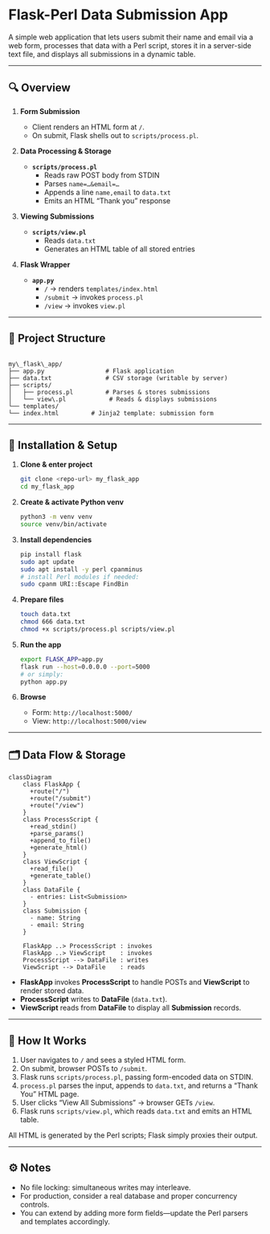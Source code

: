 
# Flask-Perl Data Submission App

A simple web application that lets users submit their name and email via a web form, processes that data with a Perl script, stores it in a server-side text file, and displays all submissions in a dynamic table.

---

## 🔍 Overview

1. **Form Submission**  
   - Client renders an HTML form at `/`.  
   - On submit, Flask shells out to `scripts/process.pl`.

2. **Data Processing & Storage**  
   - **`scripts/process.pl`**  
     - Reads raw POST body from STDIN  
     - Parses `name=…&email=…`  
     - Appends a line `name,email` to `data.txt`  
     - Emits an HTML “Thank you” response

3. **Viewing Submissions**  
   - **`scripts/view.pl`**  
     - Reads `data.txt`  
     - Generates an HTML table of all stored entries

4. **Flask Wrapper**  
   - **`app.py`**  
     - `/` → renders `templates/index.html`  
     - `/submit` → invokes `process.pl`  
     - `/view`   → invokes `view.pl`  

---

## 📁 Project Structure

```

my\_flask\_app/
├── app.py                 # Flask application
├── data.txt               # CSV storage (writable by server)
├── scripts/
│   ├── process.pl         # Parses & stores submissions
│   └── view\.pl            # Reads & displays submissions
└── templates/
└── index.html         # Jinja2 template: submission form

````

---

## 🚀 Installation & Setup

1. **Clone & enter project**  
   ```bash
   git clone <repo-url> my_flask_app
   cd my_flask_app


2. **Create & activate Python venv**

   ```bash
   python3 -m venv venv
   source venv/bin/activate
   ```

3. **Install dependencies**

   ```bash
   pip install flask
   sudo apt update
   sudo apt install -y perl cpanminus
   # install Perl modules if needed:
   sudo cpanm URI::Escape FindBin
   ```

4. **Prepare files**

   ```bash
   touch data.txt
   chmod 666 data.txt
   chmod +x scripts/process.pl scripts/view.pl
   ```

5. **Run the app**

   ```bash
   export FLASK_APP=app.py
   flask run --host=0.0.0.0 --port=5000
   # or simply:
   python app.py
   ```

6. **Browse**

   * Form: `http://localhost:5000/`
   * View: `http://localhost:5000/view`

---

## 🗂 Data Flow & Storage

```mermaid
classDiagram
    class FlaskApp {
      +route("/")
      +route("/submit")
      +route("/view")
    }
    class ProcessScript {
      +read_stdin()
      +parse_params()
      +append_to_file()
      +generate_html()
    }
    class ViewScript {
      +read_file()
      +generate_table()
    }
    class DataFile {
      - entries: List<Submission>
    }
    class Submission {
      - name: String
      - email: String
    }

    FlaskApp ..> ProcessScript : invokes
    FlaskApp ..> ViewScript    : invokes
    ProcessScript --> DataFile : writes
    ViewScript --> DataFile    : reads
```

* **FlaskApp** invokes **ProcessScript** to handle POSTs and **ViewScript** to render stored data.
* **ProcessScript** writes to **DataFile** (`data.txt`).
* **ViewScript** reads from **DataFile** to display all **Submission** records.

---

## 📖 How It Works

1. User navigates to `/` and sees a styled HTML form.
2. On submit, browser POSTs to `/submit`.
3. Flask runs `scripts/process.pl`, passing form-encoded data on STDIN.
4. `process.pl` parses the input, appends to `data.txt`, and returns a “Thank You” HTML page.
5. User clicks “View All Submissions” → browser GETs `/view`.
6. Flask runs `scripts/view.pl`, which reads `data.txt` and emits an HTML table.

All HTML is generated by the Perl scripts; Flask simply proxies their output.

---

## ⚙️ Notes

* No file locking: simultaneous writes may interleave.
* For production, consider a real database and proper concurrency controls.
* You can extend by adding more form fields—update the Perl parsers and templates accordingly.

```
```
